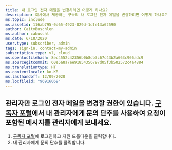 ```yaml
---
title: 내 로그인 전자 메일을 변경하려면 어떻게 하나요?
description: 회사에서 제공하는 구독의 내 로그인 전자 메일을 변경하려면 어떻게 하나요?
ms.topic: include
ms.assetid: 116ab795-0d65-4923-829d-1dfe13a62590
author: CaityBuschlen
ms.author: cabuschl
ms.date: 6/18/2020
user.type: subscriber, admin
tags: sign-in, contact-my-admin
subscription.type: vl, cloud
ms.openlocfilehash: 8ec4552c42356b0b8db3c67c43b2a663c966adc9
ms.sourcegitcommit: 60e5a8a7ee91854356797d05f3b502572c4a4884
ms.translationtype: HT
ms.contentlocale: ko-KR
ms.lasthandoff: 12/09/2020
ms.locfileid: "96916069"
---
```

## <a name="only-your-administrator-has-permission-to-change-your-sign-in-email-please-use-the-contact-my-admin-button-from-within-the-subscriber-portal-to-send-a-message-with-your-request-to-your-admin"></a>관리자만 로그인 전자 메일을 변경할 권한이 있습니다. [구독자 포털](https://my.visualstudio.com/benefits)에서 내 관리자에게 문의 단추를 사용하여 요청이 포함된 메시지를 관리자에게 보내세요. 
1. [구독자 포털](https://my.visualstudio.com/benefits)에 로그인하고 지원 드롭다운을 클릭합니다.
2. 내 관리자에게 문의 단추를 클릭합니다.
